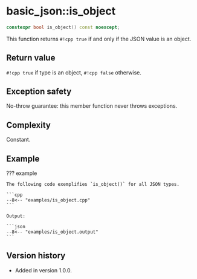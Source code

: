 # basic_json::is_object

```cpp
constexpr bool is_object() const noexcept;
```

This function returns `#!cpp true` if and only if the JSON value is an object.
    
## Return value

`#!cpp true` if type is an object, `#!cpp false` otherwise.

## Exception safety

No-throw guarantee: this member function never throws exceptions.

## Complexity

Constant.

## Example

??? example

    The following code exemplifies `is_object()` for all JSON types.
    
    ```cpp
    --8<-- "examples/is_object.cpp"
    ```
    
    Output:
    
    ```json
    --8<-- "examples/is_object.output"
    ```

## Version history

- Added in version 1.0.0.
